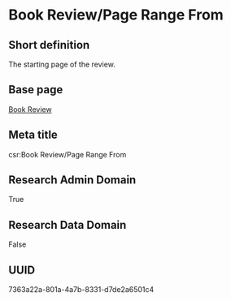 # Book Review/Page Range From
## Short definition
The starting page of the review.
## Base page
[Book Review](../../Objects/Book%20Review.md)
## Meta title
csr:Book Review/Page Range From
## Research Admin Domain
True
## Research Data Domain
False
## UUID
7363a22a-801a-4a7b-8331-d7de2a6501c4
